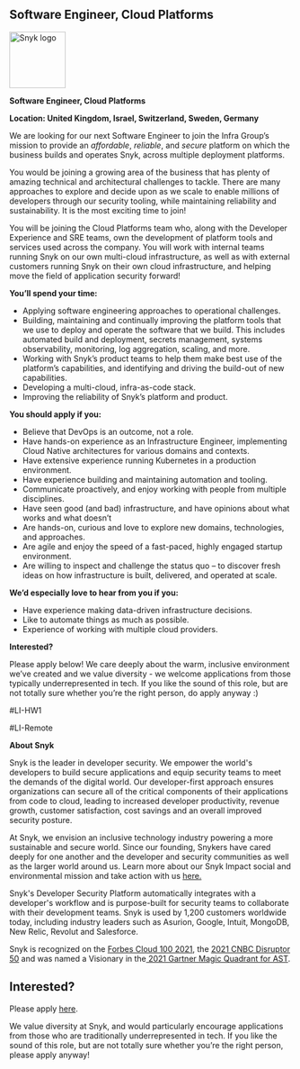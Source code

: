 Software Engineer, Cloud Platforms
---

<img src="https://res.cloudinary.com/snyk/image/upload/v1537345894/press-kit/brand/logo-black.png" width="100" alt="Snyk logo" />

<p><strong>Software Engineer, Cloud Platforms&nbsp;&nbsp;</strong></p>
<p><strong>Location: United Kingdom, Israel, Switzerland, Sweden, Germany</strong></p>
<p><span style="font-weight: 400;">We are looking for our next Software Engineer to join the Infra Group’s mission to </span><span style="font-weight: 400;">provide an </span><em><span style="font-weight: 400;">affordable</span></em><span style="font-weight: 400;">, </span><em><span style="font-weight: 400;">reliable</span></em><span style="font-weight: 400;">, and </span><em><span style="font-weight: 400;">secure</span></em><span style="font-weight: 400;"> platform on which the business builds and operates Snyk, across multiple deployment platforms.</span></p>
<p><span style="font-weight: 400;">You would be joining a growing area of the business that has plenty of amazing technical and architectural challenges to tackle. There are many approaches to explore and decide upon as we scale to enable millions of developers through our security tooling, while maintaining reliability and sustainability. It is the most exciting time to join!</span></p>
<p><span style="font-weight: 400;">You will be joining the Cloud Platforms team who, along with the Developer Experience and SRE teams, own the development of platform tools and services used across the company. You will work with internal teams running Snyk on our own multi-cloud infrastructure, as well as with external customers running Snyk on their own cloud infrastructure, and helping move the field of application security forward!</span></p>
<p><strong>You’ll spend your time:</strong></p>
<ul>
<li style="font-weight: 400;"><span style="font-weight: 400;">Applying software engineering approaches to operational challenges.</span></li>
<li style="font-weight: 400;"><span style="font-weight: 400;">Building, maintaining and continually improving the platform tools that we use to deploy and operate the software that we build. This includes automated build and deployment, secrets management, systems observability, monitoring, log aggregation, scaling, and more.</span></li>
<li style="font-weight: 400;"><span style="font-weight: 400;">Working with Snyk’s product teams to help them make best use of the platform’s capabilities, and identifying and driving the build-out of new capabilities.</span></li>
<li style="font-weight: 400;"><span style="font-weight: 400;">Developing a multi-cloud, infra-as-code stack.</span></li>
<li style="font-weight: 400;"><span style="font-weight: 400;">Improving the reliability of Snyk’s platform and product.</span></li>
</ul>
<p><strong>You should apply if you:</strong></p>
<ul>
<li style="font-weight: 400;"><span style="font-weight: 400;">Believe that DevOps is an outcome, not a role.</span></li>
<li style="font-weight: 400;"><span style="font-weight: 400;">Have hands-on experience as an Infrastructure Engineer, implementing Cloud Native architectures for various domains and contexts.</span></li>
<li style="font-weight: 400;"><span style="font-weight: 400;">Have extensive experience running Kubernetes in a production environment.</span></li>
<li style="font-weight: 400;"><span style="font-weight: 400;">Have experience building and maintaining automation and tooling.</span></li>
<li style="font-weight: 400;"><span style="font-weight: 400;">Communicate proactively, and enjoy working with people from multiple disciplines.</span></li>
<li style="font-weight: 400;"><span style="font-weight: 400;">Have seen good (and bad) infrastructure, and have opinions about what works and what doesn’t</span></li>
<li style="font-weight: 400;"><span style="font-weight: 400;">Are hands-on, curious and love to explore new domains, technologies, and approaches.</span></li>
<li style="font-weight: 400;"><span style="font-weight: 400;">Are agile and enjoy the speed of a fast-paced, highly engaged startup environment.</span></li>
<li style="font-weight: 400;"><span style="font-weight: 400;">Are willing to inspect and challenge the status quo – to discover fresh ideas on how infrastructure is built, delivered, and operated at scale.</span></li>
</ul>
<p><strong>We’d especially love to hear from you if you:</strong></p>
<ul>
<li style="font-weight: 400;"><span style="font-weight: 400;">Have experience making data-driven infrastructure decisions.</span></li>
<li style="font-weight: 400;"><span style="font-weight: 400;">Like to automate things as much as possible.</span></li>
<li style="font-weight: 400;"><span style="font-weight: 400;">Experience of working with multiple cloud providers.</span></li>
</ul>
<p><strong>Interested?</strong></p>
<p><span style="font-weight: 400;">Please apply below! We care deeply about the warm, inclusive environment we’ve created and we value diversity - we welcome applications from those typically underrepresented in tech. If you like the sound of this role, but are not totally sure whether you’re the right person, do apply anyway :)</span></p>
<p><span style="font-weight: 400;">#LI-HW1</span></p>
<p><span style="font-weight: 400;">#LI-Remote</span></p><div class="content-conclusion"><p><strong>About Snyk</strong></p>
<p><span style="font-weight: 400;">Snyk is the leader in developer security. We empower the world's developers to build secure applications and equip security teams to meet the demands of the digital world. Our developer-first approach ensures organizations can secure all of the critical components of their applications from code to cloud, leading to increased developer productivity, revenue growth, customer satisfaction, cost savings and an overall improved security posture.&nbsp;</span></p>
<p><span style="font-weight: 400;">At Snyk, we envision an inclusive technology industry powering a more sustainable and secure world.</span> <span style="font-weight: 400;">Since our founding, Snykers have cared deeply for one another and the developer and security communities as well as the larger world around us. Learn more about our Snyk Impact social and environmental mission and take action with us </span><a href="https://snyk.io/about/snyk-impact/"><span style="font-weight: 400;">here.</span></a></p>
<p><span style="font-weight: 400;">Snyk's Developer Security Platform automatically integrates with a developer's workflow and is purpose-built for security teams to collaborate with their development teams. Snyk is used by 1,200 customers worldwide today, including industry leaders such as Asurion, Google, Intuit, MongoDB, New Relic, Revolut and Salesforce.</span></p>
<p><span style="font-weight: 400;">Snyk is recognized on the </span><a href="https://www.forbes.com/cloud100/#6f24b5ba5f94"><span style="font-weight: 400;">Forbes Cloud 100 2021</span></a><span style="font-weight: 400;">, the </span><a href="https://www.cnbc.com/2021/05/25/these-are-the-2021-cnbc-disruptor-50-companies.html"><span style="font-weight: 400;">2021 CNBC Disruptor 50</span></a><span style="font-weight: 400;"> and was named a Visionary in the</span><a href="https://snyk.io/blog/snyk-visionary-2021-gartner-magic-quadrant-for-ast/"><span style="font-weight: 400;"> 2021 Gartner Magic Quadrant for AST</span></a><span style="font-weight: 400;">.</span></p></div>

Interested?
---

Please apply [here](https://boards.greenhouse.io/snyk/jobs/5596778002#app).

We value diversity at Snyk, and would particularly encourage applications from those who are traditionally underrepresented in tech.
If you like the sound of this role, but are not totally sure whether you’re the right person, please apply anyway!
